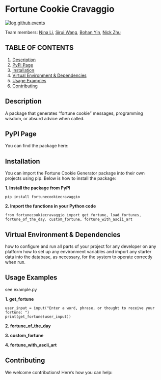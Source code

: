 # Fortune Cookie Cravaggio

[![log github events](https://github.com/software-students-spring2025/3-python-package-cravaggio/actions/workflows/event-logger.yml/badge.svg?branch=main)](https://github.com/software-students-spring2025/3-python-package-cravaggio/actions/workflows/event-logger.yml)

Team members: [Nina Li](https://github.com/), [Sirui Wang](https://github.com/), [Bohan Yin](https://github.com/), [Nick Zhu](https://github.com/)

## TABLE OF CONTENTS
1. [Description](#description)
2. [PyPI Page](#pypi-page)
3. [Installation](#installation)
4. [Virtual Environment & Dependencies](#virtual-environment--dependencies)
5. [Usage Examples](#usage-examples)
6. [Contributing](#contributing)

## Description
A package that generates “fortune cookie” messages, programming wisdom, or absurd advice when called.

## PyPI Page
You can find the package here:

## Installation

You can import the Fortune Cookie Generator package into their own projects using pip. Below is how to install the package:

**1. Install the package from PyPI**
```
pip install fortunecookiecravaggio
```

**2. Import the functions in your Python code**
```
from fortunecookiecravaggio import get_fortune, load_fortunes, fortune_of_the_day, custom_fortune, fortune_with_ascii_art
```
## Virtual Environment & Dependencies
how to configure and run all parts of your project for any developer on any platform 
how to set up any environment variables and import any starter data into the database, as necessary, for the system to operate correctly when run.

## Usage Examples
see example.py

**1. get_fortune**
```
user_input = input("Enter a word, phrase, or thought to receive your fortune: ")
print(get_fortune(user_input))
```
**2. fortune_of_the_day**

**3. custom_fortune**

**4. fortune_with_ascii_art**

## Contributing
We welcome contributions! Here’s how you can help: